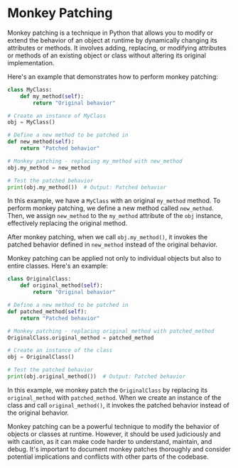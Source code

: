 # Monkey Patching
Monkey patching is a technique in Python that allows you to modify or extend the behavior of an object at runtime by dynamically changing its attributes or methods. It involves adding, replacing, or modifying attributes or methods of an existing object or class without altering its original implementation.

Here's an example that demonstrates how to perform monkey patching:

```python
class MyClass:
    def my_method(self):
        return "Original behavior"

# Create an instance of MyClass
obj = MyClass()

# Define a new method to be patched in
def new_method(self):
    return "Patched behavior"

# Monkey patching - replacing my_method with new_method
obj.my_method = new_method

# Test the patched behavior
print(obj.my_method())  # Output: Patched behavior
```

In this example, we have a `MyClass` with an original `my_method` method. To perform monkey patching, we define a new method called `new_method`. Then, we assign `new_method` to the `my_method` attribute of the `obj` instance, effectively replacing the original method.

After monkey patching, when we call `obj.my_method()`, it invokes the patched behavior defined in `new_method` instead of the original behavior.

Monkey patching can be applied not only to individual objects but also to entire classes. Here's an example:

```python
class OriginalClass:
    def original_method(self):
        return "Original behavior"

# Define a new method to be patched in
def patched_method(self):
    return "Patched behavior"

# Monkey patching - replacing original_method with patched_method
OriginalClass.original_method = patched_method

# Create an instance of the class
obj = OriginalClass()

# Test the patched behavior
print(obj.original_method())  # Output: Patched behavior
```

In this example, we monkey patch the `OriginalClass` by replacing its `original_method` with `patched_method`. When we create an instance of the class and call `original_method()`, it invokes the patched behavior instead of the original behavior.

Monkey patching can be a powerful technique to modify the behavior of objects or classes at runtime. However, it should be used judiciously and with caution, as it can make code harder to understand, maintain, and debug. It's important to document monkey patches thoroughly and consider potential implications and conflicts with other parts of the codebase.